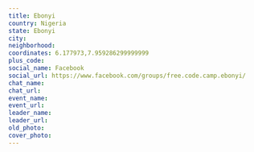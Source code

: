 ```yaml
---
title: Ebonyi
country: Nigeria
state: Ebonyi
city: 
neighborhood: 
coordinates: 6.177973,7.959286299999999
plus_code:
social_name: Facebook
social_url: https://www.facebook.com/groups/free.code.camp.ebonyi/
chat_name:
chat_url:
event_name:
event_url:
leader_name:
leader_url:
old_photo: 
cover_photo:
---
```

